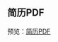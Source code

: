 ## 简历PDF

预览：[简历PDF](https://jaejiang.github.io/resume/resume-pdf/%E5%A7%9C%E6%9D%AD%E8%BD%A9-%E5%89%8D%E7%AB%AF%E5%BC%80%E5%8F%91-2017.pdf)